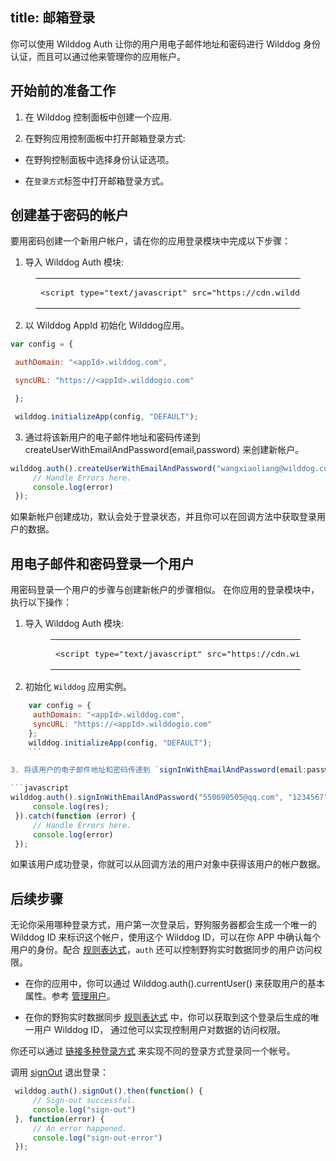 
title:  邮箱登录
---

你可以使用 Wilddog Auth 让你的用户用电子邮件地址和密码进行 Wilddog 身份认证，而且可以通过他来管理你的应用帐户。


## 开始前的准备工作


1. 在 Wilddog 控制面板中创建一个应用.

2. 在野狗应用控制面板中打开邮箱登录方式:



* 在野狗控制面板中选择身份认证选项。

* 在`登录方式`标签中打开邮箱登录方式。



## 创建基于密码的帐户

要用密码创建一个新用户帐户，请在你的应用登录模块中完成以下步骤：


1. 导入 Wilddog Auth 模块:

<figure class="highlight html"><table><tbody><tr><td class="code"><pre><div class="line"><span class="tag">&lt;<span class="name">script</span> <span class="attr">type</span>=<span class="string">&quot;text/javascript&quot;</span> <span class="attr">src</span>=<span class="string">&quot;<span>ht</span>tps://cdn.wilddog.com/sdk/js/<span class="js-version"></span>/wilddog-auth.js&quot;</span>&gt;</span><span class="undefined"></span><span class="tag">&lt;/<span class="name">script</span>&gt;</span></div></pre></td></tr></tbody></table></figure>

2. 以 Wilddog AppId 初始化 Wilddog应用。

```javascript
var config = {

 authDomain: "<appId>.wilddog.com",

 syncURL: "https://<appId>.wilddogio.com"

 };

 wilddog.initializeApp(config, "DEFAULT");
```

3. 通过将该新用户的电子邮件地址和密码传递到 createUserWithEmailAndPassword(email,password) 来创建新帐户。

```javascript
wilddog.auth().createUserWithEmailAndPassword("wangxiaoliang@wilddog.com", "12345678").catch(function (error) {
     // Handle Errors here.
     console.log(error)
 });
```

如果新帐户创建成功，默认会处于登录状态，并且你可以在回调方法中获取登录用户的数据。



## 用电子邮件和密码登录一个用户

用密码登录一个用户的步骤与创建新帐户的步骤相似。 在你应用的登录模块中，执行以下操作：



1. 导入 Wilddog Auth 模块:
    <figure class="highlight html"><table><tbody><tr><td class="code"><pre><div class="line"><span class="tag">&lt;<span class="name">script</span> <span class="attr">type</span>=<span class="string">&quot;text/javascript&quot;</span> <span class="attr">src</span>=<span class="string">&quot;<span>ht</span>tps://cdn.wilddog.com/sdk/js/<span class="js-version"></span>/wilddog-auth.js&quot;</span>&gt;</span><span class="undefined"></span><span class="tag">&lt;/<span class="name">script</span>&gt;</span></div></pre></td></tr></tbody></table></figure>

2. 初始化 `Wilddog` 应用实例。
```javascript
    var config = {
     authDomain: "<appId>.wilddog.com",
     syncURL: "https://<appId>.wilddogio.com"
    };
    wilddog.initializeApp(config, "DEFAULT");
    ```

3. 将该用户的电子邮件地址和密码传递到 `signInWithEmailAndPassword(email:password)`,即可在你应用中登录此用户。

```javascript
wilddog.auth().signInWithEmailAndPassword("550690505@qq.com", "1234567").then(function(res){
     console.log(res);
 }).catch(function (error) {
     // Handle Errors here.
     console.log(error)
 });
```


如果该用户成功登录，你就可以从回调方法的用户对象中获得该用户的帐户数据。


## 后续步骤

无论你采用哪种登录方式，用户第一次登录后，野狗服务器都会生成一个唯一的 Wilddog ID 来标识这个帐户，使用这个 Wilddog ID，可以在你 APP 中确认每个用户的身份。配合 [规则表达式](/guide/sync/rules/introduce.html)，`auth` 还可以控制野狗实时数据同步的用户访问权限。



* 在你的应用中，你可以通过 Wilddog.auth().currentUser() 来获取用户的基本属性。参考 [管理用户](/guide/auth/web/manageuser.html)。

* 在你的野狗实时数据同步 [规则表达式](/guide/sync/rules/introduce.html) 中，你可以获取到这个登录后生成的唯一用户 Wilddog ID， 通过他可以实现控制用户对数据的访问权限。



你还可以通过 [链接多种登录方式](/guide/auth/web/link.html) 来实现不同的登录方式登录同一个帐号。

调用 [signOut](/guide/auth/web/api.html#signout) 退出登录：

```javascript
 wilddog.auth().signOut().then(function() {
     // Sign-out successful.
     console.log("sign-out")
 }, function(error) {
     // An error happened.
     console.log("sign-out-error")
 });

```

